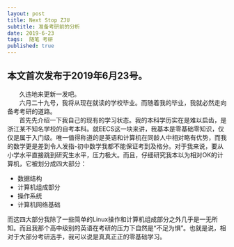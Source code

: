 ```yaml
---
layout: post
title: Next Stop ZJU
subtitle: 准备考研前的分析
date: 2019-6-23
tags:  随笔 考研
published: true
---
```


## 本文首次发布于2019年6月23号。

&nbsp;&nbsp;&nbsp;&nbsp;&nbsp;&nbsp;&nbsp;久违地来更新一发吧。  
&nbsp;&nbsp;&nbsp;&nbsp;&nbsp;&nbsp;&nbsp;六月二十九号，我将从现在就读的学校毕业。而随着我的毕业，我就必然走向备考考研的道路。  
&nbsp;&nbsp;&nbsp;&nbsp;&nbsp;&nbsp;&nbsp;首先先介绍一下我自己的现有的学习状态。我的本科学历实在是难以启齿，是浙江某不知名学校的自考本科。就EECS这一块来讲，我基本是零基础零知识，仅仅是属于入门级。唯一值得称道的是英语和计算机在同龄人中相对略有优势，而我的数学更是差到令人发指-初中数学我都不能保证考到及格分。对于我来说，要从小学水平直接跳到研究生水平，压力极大。而且，仔细研究我本以为相对OK的计算机，它被划分成四大部分：

* 数据结构
* 计算机组成部分
* 操作系统
* 计算机网络基础  

而这四大部分我除了一些简单的Linux操作和计算机组成部分之外几乎是一无所知。而且我那个高中级别的英语在考研的压力下自然是“不足为惧”。也就是说，相对于大部分考研选手，我可以说是真真正正的零基础学习。